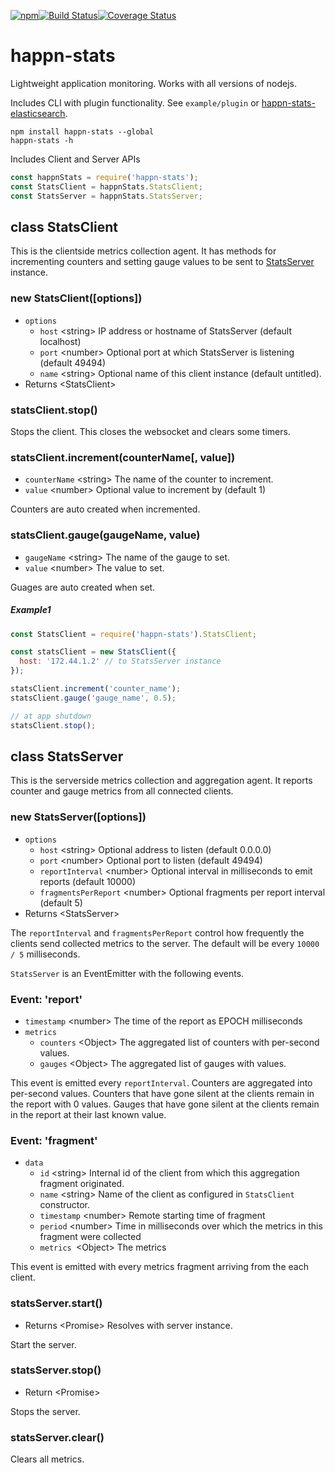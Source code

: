 [![npm](https://img.shields.io/npm/v/happn-stats.svg)](https://www.npmjs.com/package/happn-stats)[![Build Status](https://travis-ci.org/happner/happn-stats.svg?branch=master)](https://travis-ci.org/happner/happn-stats)[![Coverage Status](https://coveralls.io/repos/github/happner/happn-stats/badge.svg?branch=master)](https://coveralls.io/github/happner/happn-stats?branch=master)

# happn-stats

Lightweight application monitoring. Works with all versions of nodejs.

Includes CLI with plugin functionality. See `example/plugin` or [happn-stats-elasticsearch](https://github.com/happner/happn-stats-elasticsearch).

```
npm install happn-stats --global
happn-stats -h
```

Includes Client and Server APIs

```javascript
const happnStats = require('happn-stats');
const StatsClient = happnStats.StatsClient;
const StatsServer = happnStats.StatsServer;
```

## class StatsClient

This is the clientside metrics collection agent. It has methods for incrementing counters and setting gauge values to be sent to [StatsServer](#class-statsserver) instance.

### new StatsClient([options])

* `options`
  * `host` \<string> IP address or hostname of StatsServer (default localhost)
  * `port` \<number> Optional port at which StatsServer is listening (default 49494)
  * `name` \<string> Optional name of this client instance (default untitled).
* Returns \<StatsClient>

### statsClient.stop()

Stops the client. This closes the websocket and clears some timers.

### statsClient.increment(counterName[, value])

* `counterName` \<string> The name of the counter to increment.
* `value` \<number> Optional value to increment by (default 1)

Counters are auto created when incremented.

### statsClient.gauge(gaugeName, value)

* `gaugeName` \<string> The name of the gauge to set.
* `value` \<number> The value to set.

Guages are auto created when set.

##### Example1

```javascript
const StatsClient = require('happn-stats').StatsClient;

const statsClient = new StatsClient({
  host: '172.44.1.2' // to StatsServer instance
});

statsClient.increment('counter_name');
statsClient.gauge('gauge_name', 0.5);

// at app shutdown
statsClient.stop();
```



## class StatsServer

This is the serverside metrics collection and aggregation agent. It reports counter and gauge metrics from all connected clients.

### new StatsServer([options])

* `options`
  * `host` \<string> Optional address to listen (default 0.0.0.0)
  * `port` \<number> Optional port to listen (default 49494)
  * `reportInterval` \<number> Optional interval in milliseconds to emit reports (default 10000)
  * `fragmentsPerReport` \<number> Optional fragments per report interval (default 5)
* Returns \<StatsServer>

The `reportInterval` and `fragmentsPerReport` control how frequently the clients send collected metrics to the server. The default will be every `10000 / 5` milliseconds.

`StatsServer` is an EventEmitter with the following events.

### Event: 'report'

* `timestamp` \<number> The time of the report as EPOCH milliseconds
* `metrics`
  * `counters` \<Object> The aggregated list of counters with per-second values.
  * `gauges` \<Object> The aggregated list of gauges with values.

This event is emitted every `reportInterval`. Counters are aggregated into per-second values. Counters that have gone silent at the clients remain in the report with 0 values. Gauges that have gone silent at the clients remain in the report at their last known value.

### Event: 'fragment'

* `data`
  * `id` \<string> Internal id of the client from which this aggregation fragment originated.
  * `name` \<string> Name of the client as configured in `StatsClient` constructor.
  * `timestamp` \<number> Remote starting time of fragment
  * `period` \<number> Time in milliseconds over which the metrics in this fragment were collected
  * `metrics `\<Object> The metrics

This event is emitted with every metrics fragment arriving from the each client.

### statsServer.start()

* Returns \<Promise> Resolves with server instance.

Start the server.

### statsServer.stop()

* Return \<Promise> 

Stops the server.

### statsServer.clear()

Clears all metrics.